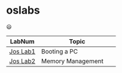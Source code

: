 # oslabs
😃

|LabNum                                                |Topic                     |
|------------------------------------------------------|--------------------------|
|[Jos Lab1](https://github.com/lionelee/oslabs/tree/lab1)  | Booting a PC             |
|[Jos Lab2](https://github.com/lionelee/oslabs/tree/lab2)  | Memory Management        |
